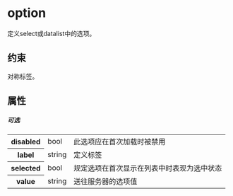 # option

定义select或datalist中的选项。

## 约束

对称标签。

## 属性

##### 可选

<table>
	<tr>
		<th>disabled</th>
		<td>bool</td>
		<td>此选项应在首次加载时被禁用</td>
	</tr>
	<tr>
		<th>label</th>
		<td>string</td>
		<td>定义标签</td>
	</tr>
	<tr>
		<th>selected</th>
		<td>bool</td>
		<td>规定选项在首次显示在列表中时表现为选中状态</td>
	</tr>
	<tr>
		<th>value</th>
		<td>string</td>
		<td>送往服务器的选项值</td>
	</tr>
</table>

